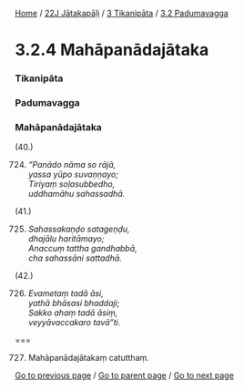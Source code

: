 
[Home](/) / [22J Jātakapāḷi](/tipitaka/22J.md) / [3 Tikanipāta](/tipitaka/22J/3.md) / [3.2 Padumavagga](/tipitaka/22J/3/3.2.md)

# 3.2.4 Mahāpanādajātaka

### Tikanipāta

### Padumavagga

### Mahāpanādajātaka

(40.)

724. _“Panādo nāma so rājā,_  
_yassa yūpo suvaṇṇayo;_  
_Tiriyaṃ soḷasubbedho,_  
_uddhamāhu sahassadhā._  


(41.)

725. _Sahassakaṇḍo satageṇḍu,_  
_dhajālu haritāmayo;_  
_Anaccuṃ tattha gandhabbā,_  
_cha sahassāni sattadhā._  


(42.)

726. _Evametaṃ tadā āsi,_  
_yathā bhāsasi bhaddaji;_  
_Sakko ahaṃ tadā āsiṃ,_  
_veyyāvaccakaro tavā”ti._  


===

727. Mahāpanādajātakaṃ catutthaṃ.



[Go to previous page](/tipitaka/22J/3/3.2/3.2.3.md) / [Go to parent page](/tipitaka/22J/3/3.2.md) / [Go to next page](/tipitaka/22J/3/3.2/3.2.5.md)


